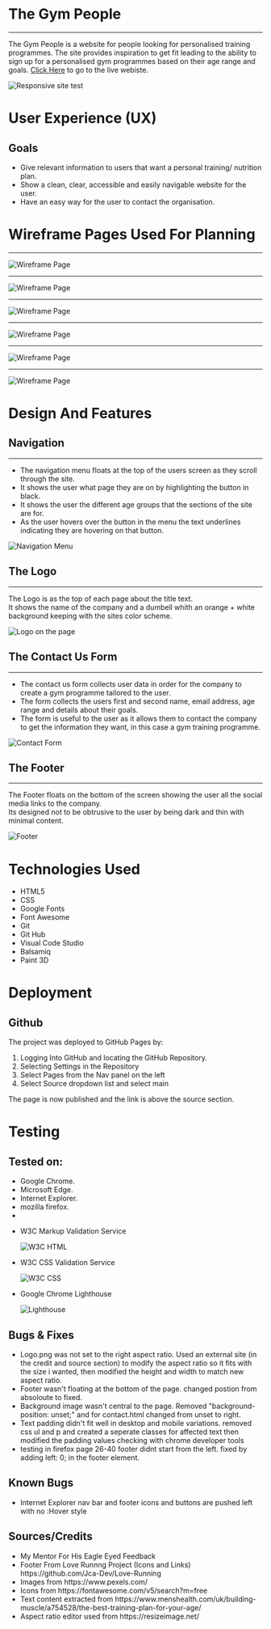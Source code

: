<h1>The Gym People</h1>
<hr>
The Gym People is a website for people looking for personalised training programmes. The site provides inspiration to get fit leading to the ability to sign up for a personalised gym programmes based on their age range and goals. <a href="https://jca-dev.github.io/First-Project/" target="_blank" rel="noopener" aria-label="Visit The Gym Group page (opens in a new tab)">Click Here</a> to go to the live webiste.


![Responsive site test](/assets/images/responsive.jpg)

<h1>User Experience (UX)</h1>
<h2>Goals</h2>
<ul>
    <li>Give relevant information to users that want a personal training/ nutrition plan.</li>
    <li>Show a clean, clear, accessible and easily navigable website for the user.</li>
    <li>Have an easy way for the user to contact the organisation.</li>
    
</ul>


<h1>Wireframe Pages Used For Planning</h1>
<hr>

![Wireframe Page](/assets/images/w_index.jpg)
<hr>

![Wireframe Page](/assets/images/w_ag_a.jpg)
<hr>

![Wireframe Page](/assets/images/w_ag_b.jpg)
<hr>

![Wireframe Page](/assets/images/w_ag_c.jpg)
<hr>

![Wireframe Page](/assets/images/w_contact.jpg)
<hr>

![Wireframe Page](/assets/images/w_logo.jpg)

<h1>Design And Features</h1>
<h2>Navigation</h2>
<hr>
<ul>
    <li>The navigation menu floats at the top of the users screen as they scroll through the site.</li>
    <li>It shows the user what page they are on by highlighting the button in black.</li>
    <li>It shows the user the different age groups that the sections of the site are for.</li> 
    <li>As the user hovers over the button in the menu the text underlines indicating they are hovering on that button.</li>
</ul>

![Navigation Menu](/assets/images/nav.jpg)

<h2>The Logo</h2>
<hr>
The Logo is as the top of each page about the title text. 
<br>
It shows the name of the company and a dumbell whith an orange + white background keeping with the sites color scheme.

![Logo on the page](/assets/images/logo.jpg)

<h2>The Contact Us Form</h2>
<hr>
   <ul>
       <li>The contact us form collects user data in order for the company to create a gym programme tailored to the user.</li>
       <li>The form collects the users first and second name, email address, age range and details about their goals.</li>
       <li>The form is useful to the user as it allows them to contact the company to get the information they want, in this case a gym training programme.</li>
   </ul>

![Contact Form](/assets/images/contact-form.jpg)

<h2>The Footer</h2>
<hr>
The Footer floats on the bottom of the screen showing the user all the social media links to the company.
<br>
Its designed not to be obtrusive to the user by being dark and thin with minimal content.

![Footer](/assets/images/footer.jpg)

<h1>Technologies Used</h1>
<ul>
    <li>HTML5</li>
    <li>CSS</li>
    <li>Google Fonts</li>
    <li>Font Awesome</li>
    <li>Git</li>
    <li>Git Hub</li>
    <li>Visual Code Studio</li>
    <li>Balsamiq</li>
    <li>Paint 3D</li>
</ul>

<h1>Deployment</h1>
<h2>Github</h2>
The project was deployed to GitHub Pages by:
<ol>
<li>Logging Into GitHub and locating the GitHub Repository.</li>
<li>Selecting Settings in the Repository</li>
<li>Select Pages from the Nav panel on the left</li>
<li>Select Source dropdown list and select main</li>
</ol>
The page is now published and the link is above the source section.
    

<h1>Testing</h1>
<h2>Tested on:</h2>
<ul>
<li>Google Chrome.</li>
<li>Microsoft Edge.</li>
<li>Internet Explorer.</li>
<li>mozilla firefox.</li>
<li></li>
</ul>
<ul>
    <li>W3C Markup Validation Service</li>

![W3C HTML](/assets/images/html_validation.jpg)
    <li>W3C CSS Validation Service</li>

![W3C CSS](/assets/images/css_validation.jpg)
    <li>Google Chrome Lighthouse</li>

![Lighthouse](/assets/images/lighthouse.png) 
</ul>

<h2>Bugs & Fixes</h2>
<ul>
    <li>Logo.png was not set to the right aspect ratio. 
    Used an external site (in the credit and source section) to modify the aspect ratio so it fits with the size i wanted, then modified the height and width to match new aspect ratio.
    </li>

   <li>Footer wasn't floating at the bottom of the page.
    changed postion from absoloute to fixed.</li>

   <li>Background image wasn't central to the page. Removed "background-position: unset;" and for contact.html changed from unset to right.</li>

   <li>Text padding didn't fit well in desktop and mobile variations. removed css ul and p and created a seperate classes for affected text then modified the padding values checking with chrome developer tools</li>

   <li>testing in firefox page 26-40 footer didnt start from the left. fixed by adding left: 0; in the footer element.</li>
    
</ul>

<h2>Known Bugs</h2>
<ul>
    <li>Internet Explorer nav bar and footer icons and buttons are pushed left with no :Hover style</li>
</ul>

<h2>Sources/Credits</h2>
<ul>
    <li>My Mentor For His Eagle Eyed Feedback</li>
    <li>Footer From Love Runnng Project (Icons and Links) https://github.com/Jca-Dev/Love-Running</li>
    <li>Images from https://www.pexels.com/</li>
    <li>Icons from https://fontawesome.com/v5/search?m=free</li>
    <li>Text content extracted from https://www.menshealth.com/uk/building-muscle/a754528/the-best-training-plan-for-your-age/</li>
    <li>Aspect ratio editor used from https://resizeimage.net/</li>